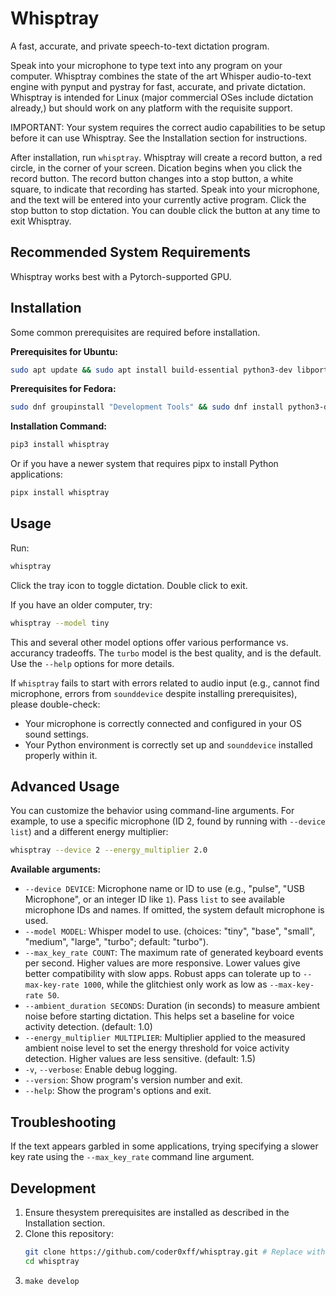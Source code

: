 # Whisptray

A fast, accurate, and private speech-to-text dictation program.

Speak into your microphone to type text into any program on your computer. Whisptray combines the state of the art Whisper audio-to-text engine with pynput and pystray for fast, accurate, and private dictation. Whisptray is intended for Linux (major commercial OSes include dictation already,) but should work on any platform with the requisite support.

IMPORTANT: Your system requires the correct audio capabilities to be setup before it can use Whisptray. See the Installation section for instructions.

After installation, run `whisptray`. Whisptray will create a record button, a red circle, in the corner of your screen. Dication begins when you click the record button. The record button changes into a stop button, a white square, to indicate that recording has started. Speak into your microphone, and the text will be entered into your currently active program. Click the stop button to stop dictation. You can double click the button at any time to exit Whisptray.

## Recommended System Requirements

Whisptray works best with a Pytorch-supported GPU.

## Installation

Some common prerequisites are required before installation.

**Prerequisites for Ubuntu:**

```bash
sudo apt update && sudo apt install build-essential python3-dev libportaudio2 ffmpeg
```

**Prerequisites for Fedora:**

```bash
sudo dnf groupinstall "Development Tools" && sudo dnf install python3-devel alsa-lib-devel ffmpeg
```

**Installation Command:**

```bash
pip3 install whisptray
```

Or if you have a newer system that requires pipx to install Python applications:

```bash
pipx install whisptray
```

## Usage

Run:

```bash
whisptray
```

Click the tray icon to toggle dictation. Double click to exit.

If you have an older computer, try:

```bash
whisptray --model tiny
```

This and several other model options offer various performance vs. accurancy tradeoffs. The `turbo` model is the best quality, and is the default. Use the `--help` options for more details.

If `whisptray` fails to start with errors related to audio input (e.g., cannot find microphone, errors from `sounddevice` despite installing prerequisites), please double-check:
*   Your microphone is correctly connected and configured in your OS sound settings.
*   Your Python environment is correctly set up and `sounddevice` installed properly within it.

## Advanced Usage

You can customize the behavior using command-line arguments. For example, to use a specific microphone (ID 2, found by running with `--device list`) and a different energy multiplier:

```bash
whisptray --device 2 --energy_multiplier 2.0
```

**Available arguments:**

*   `--device DEVICE`: Microphone name or ID to use (e.g., "pulse", "USB Microphone", or an integer ID like `1`). 
    Pass `list` to see available microphone IDs and names. If omitted, the system default microphone is used.
*   `--model MODEL`: Whisper model to use. (choices: "tiny", "base", "small", "medium", "large", "turbo"; default: "turbo").
*   `--max_key_rate COUNT`: The maximum rate of generated keyboard events per second. Higher values are more responsive. Lower values give better compatibility with slow apps. Robust apps can tolerate up to `--max-key-rate 1000`, while the glitchiest only work as low as `--max-key-rate 50`.
*   `--ambient_duration SECONDS`: Duration (in seconds) to measure ambient noise before starting dictation. This helps set a baseline for voice activity detection. (default: 1.0)
*   `--energy_multiplier MULTIPLIER`: Multiplier applied to the measured ambient noise level to set the energy threshold for voice activity detection. Higher values are less sensitive. (default: 1.5)
*   `-v`, `--verbose`: Enable debug logging.
*   `--version`: Show program's version number and exit.
*   `--help`: Show the program's options and exit.

## Troubleshooting

If the text appears garbled in some applications, trying specifying a slower key rate using the `--max_key_rate` command line argument.

## Development

1. Ensure thesystem prerequisites are installed as described in the Installation section.
2. Clone this repository:
   ```bash
   git clone https://github.com/coder0xff/whisptray.git # Replace with your repo URL
   cd whisptray
   ```
3. `make develop`

